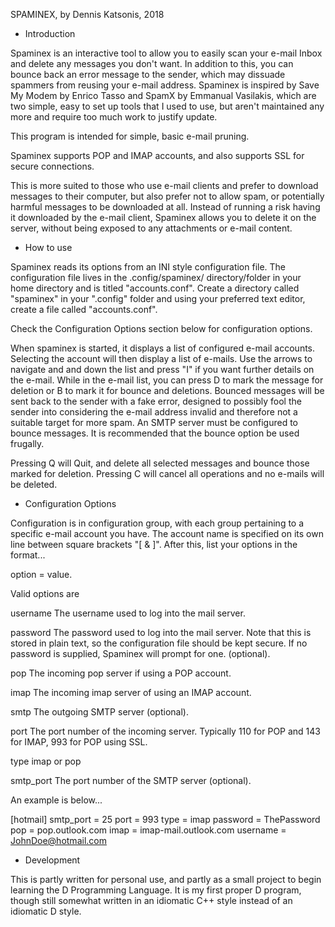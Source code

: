 SPAMINEX, by Dennis Katsonis, 2018

* Introduction

Spaminex is an interactive tool to allow you to easily scan your e-mail Inbox and delete any messages you don't want.  In addition to this, you can bounce back an error message to the sender, which may dissuade spammers from reusing your e-mail address. Spaminex is inspired by Save My Modem by Enrico Tasso and SpamX by Emmanual Vasilakis, which are two simple, easy to set up tools that I used to use, but aren't maintained any more and require too much work to justify update.

This program is intended for simple, basic e-mail pruning.

Spaminex supports POP and IMAP accounts, and also supports SSL for secure connections.

This is more suited to those who use e-mail clients and prefer to download messages to their computer, but also prefer not to allow spam, or potentially harmful messages to be downloaded at all.  Instead of running a risk having it downloaded by the e-mail client, Spaminex allows you to delete it on the server, without being exposed to any attachments or e-mail content.

* How to use

Spaminex reads its options from an INI style configuration file.  The configuration file lives in the .config/spaminex/ directory/folder in your home directory and is titled "accounts.conf".  Create a directory called "spaminex" in your ".config" folder and using your preferred text editor, create a file called "accounts.conf".  

Check the Configuration Options section below for configuration options.

When spaminex is started, it displays a list of configured e-mail accounts.  Selecting the account will then display a list of e-mails.  Use the arrows to navigate and and down the list and press "I" if you want further details on the e-mail.  While in the e-mail list, you can press D to mark the message for deletion or B to mark it for bounce and deletions.  Bounced messages will be sent back to the sender with a fake error, designed to possibly fool the sender into considering the e-mail address invalid and therefore not a suitable target for more spam.  An SMTP server must be configured to bounce messages.  It is recommended that the bounce option be used frugally.

Pressing Q will Quit, and delete all selected messages and bounce those marked for deletion.  Pressing C will cancel all operations and no e-mails will be deleted.

* Configuration Options

Configuration is in configuration group, with each group pertaining to a specific e-mail account you have.  The account name is specified on its own line between square brackets "[ & ]".  After this, list your options in the format...

option = value.

Valid options are

username
	The username used to log into the mail server.
	
password
	The password used to log into the mail server.  Note that this is stored in plain text, so the configuration file should be kept secure.  If no password is supplied, Spaminex will prompt for one.  (optional).

pop
	The incoming pop server if using a POP account.
	
imap
	The incoming imap server of using an IMAP account.
	
smtp
	The outgoing SMTP server (optional).

port
	The port number of the incoming server.  Typically 110 for POP and 143 for IMAP, 993 for POP using SSL.
	
type
	imap or pop
	
smtp_port
	The port number of the SMTP server (optional).
	
An example is below...

[hotmail]
smtp_port = 25
port = 993
type = imap
password = ThePassword
pop = pop.outlook.com
imap = imap-mail.outlook.com
username = JohnDoe@hotmail.com

* Development

This is partly written for personal use, and partly as a small project to begin learning the D Programming Language.  It is my first proper D program, though still somewhat written in an idiomatic C++ style instead of an idiomatic D style.
